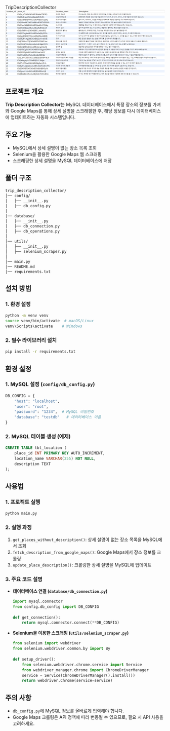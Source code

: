 TripDescriptionCollector
![img.png](img.png)

## 프로젝트 개요
**Trip Description Collector**는 MySQL 데이터베이스에서 특정 장소의 정보를 가져와 Google Maps를 통해 상세 설명을 스크래핑한 후, 해당 정보를 다시 데이터베이스에 업데이트하는 자동화 시스템입니다.

## 주요 기능
- MySQL에서 상세 설명이 없는 장소 목록 조회
- Selenium을 활용한 Google Maps 웹 스크래핑
- 스크래핑한 상세 설명을 MySQL 데이터베이스에 저장

## 폴더 구조
```
trip_description_collector/
│── config/
│   ├── __init__.py
│   ├── db_config.py
│
│── database/
│   ├── __init__.py
│   ├── db_connection.py
│   ├── db_operations.py
│
│── utils/
│   ├── __init__.py
│   ├── selenium_scraper.py
│
│── main.py
│── README.md
│── requirements.txt
```

## 설치 방법
### 1. 환경 설정
```sh
python -m venv venv
source venv/bin/activate  # macOS/Linux
venv\Scripts\activate    # Windows
```

### 2. 필수 라이브러리 설치
```sh
pip install -r requirements.txt
```

## 환경 설정
### 1. MySQL 설정 (`config/db_config.py`)
```python
DB_CONFIG = {
    "host": "localhost",
    "user": "root",
    "password": "1234",  # MySQL 비밀번호
    "database": "testdb"   # 데이터베이스 이름
}
```

### 2. MySQL 테이블 생성 (예제)
```sql
CREATE TABLE tbl_location (
    place_id INT PRIMARY KEY AUTO_INCREMENT,
    location_name VARCHAR(255) NOT NULL,
    description TEXT
);
```

## 사용법
### 1. 프로젝트 실행
```sh
python main.py
```

### 2. 실행 과정
1. `get_places_without_description()`: 상세 설명이 없는 장소 목록을 MySQL에서 조회
2. `fetch_description_from_google_maps()`: Google Maps에서 장소 정보를 크롤링
3. `update_place_description()`: 크롤링한 상세 설명을 MySQL에 업데이트

### 3. 주요 코드 설명
- **데이터베이스 연결 (`database/db_connection.py`)**
  ```python
  import mysql.connector
  from config.db_config import DB_CONFIG
  
  def get_connection():
      return mysql.connector.connect(**DB_CONFIG)
  ```
- **Selenium을 이용한 스크래핑 (`utils/selenium_scraper.py`)**
  ```python
  from selenium import webdriver
  from selenium.webdriver.common.by import By
  
  def setup_driver():
      from selenium.webdriver.chrome.service import Service
      from webdriver_manager.chrome import ChromeDriverManager
      service = Service(ChromeDriverManager().install())
      return webdriver.Chrome(service=service)
  ```

## 주의 사항
- `db_config.py`에 MySQL 정보를 올바르게 입력해야 합니다.
- Google Maps 크롤링은 API 정책에 따라 변동될 수 있으므로, 필요 시 API 사용을 고려하세요.

